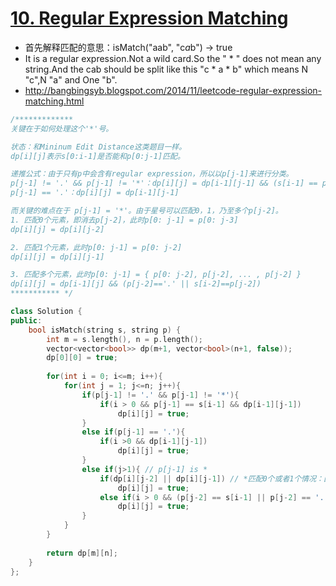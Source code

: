 # [10. Regular Expression Matching](https://leetcode.com/problems/regular-expression-matching/?tab=Description)
* 首先解释匹配的意思：isMatch("aab", "c*a*b") → true
*  It is a regular expression.Not a wild card.So the " * " does not mean any string.And the cab should be split like this "c * a * b" which means N "c",N "a" and One "b".
*  http://bangbingsyb.blogspot.com/2014/11/leetcode-regular-expression-matching.html

```C++
/*************
关键在于如何处理这个'*'号。

状态：和Mininum Edit Distance这类题目一样。
dp[i][j]表示s[0:i-1]是否能和p[0:j-1]匹配。

递推公式：由于只有p中会含有regular expression，所以以p[j-1]来进行分类。
p[j-1] != '.' && p[j-1] != '*'：dp[i][j] = dp[i-1][j-1] && (s[i-1] == p[j-1])
p[j-1] == '.'：dp[i][j] = dp[i-1][j-1]

而关键的难点在于 p[j-1] = '*'。由于星号可以匹配0，1，乃至多个p[j-2]。
1. 匹配0个元素，即消去p[j-2]，此时p[0: j-1] = p[0: j-3]
dp[i][j] = dp[i][j-2]

2. 匹配1个元素，此时p[0: j-1] = p[0: j-2]
dp[i][j] = dp[i][j-1]

3. 匹配多个元素，此时p[0: j-1] = { p[0: j-2], p[j-2], ... , p[j-2] }
dp[i][j] = dp[i-1][j] && (p[j-2]=='.' || s[i-2]==p[j-2])
*********** */

class Solution {
public:
    bool isMatch(string s, string p) {
        int m = s.length(), n = p.length();
        vector<vector<bool>> dp(m+1, vector<bool>(n+1, false));
        dp[0][0] = true;
        
        for(int i = 0; i<=m; i++){
            for(int j = 1; j<=n; j++){
                if(p[j-1] != '.' && p[j-1] != '*'){
                    if(i > 0 && p[j-1] == s[i-1] && dp[i-1][j-1])
                        dp[i][j] = true;
                }
                else if(p[j-1] == '.'){
                    if(i >0 && dp[i-1][j-1])
                        dp[i][j] = true;
                }
                else if(j>1){ // p[j-1] is *
                    if(dp[i][j-2] || dp[i][j-1]) // *匹配0个或者1个情况：匹配0个时无论当前字符p[j-1]是什么都无所谓
                        dp[i][j] = true;
                    else if(i > 0 && (p[j-2] == s[i-1] || p[j-2] == '.') && dp[i-1][j]) // s的当前字符等于p当前字符(就是*)的前一个字符
                        dp[i][j] = true;
                }
            }
        }
        
        return dp[m][n];
    }
};
```
